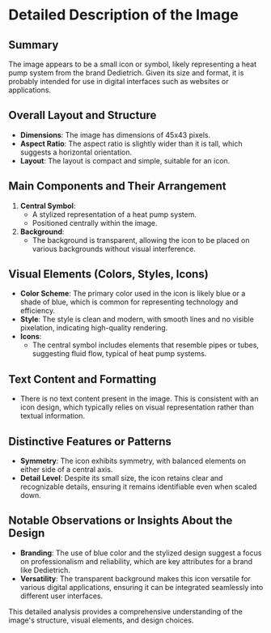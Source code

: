 # Detailed Description of the Image

## Summary
The image appears to be a small icon or symbol, likely representing a heat pump system from the brand Dedietrich. Given its size and format, it is probably intended for use in digital interfaces such as websites or applications.

## Overall Layout and Structure
- **Dimensions**: The image has dimensions of 45x43 pixels.
- **Aspect Ratio**: The aspect ratio is slightly wider than it is tall, which suggests a horizontal orientation.
- **Layout**: The layout is compact and simple, suitable for an icon.

## Main Components and Their Arrangement
1. **Central Symbol**:
   - A stylized representation of a heat pump system.
   - Positioned centrally within the image.
2. **Background**:
   - The background is transparent, allowing the icon to be placed on various backgrounds without visual interference.

## Visual Elements (Colors, Styles, Icons)
- **Color Scheme**: The primary color used in the icon is likely blue or a shade of blue, which is common for representing technology and efficiency.
- **Style**: The style is clean and modern, with smooth lines and no visible pixelation, indicating high-quality rendering.
- **Icons**:
   - The central symbol includes elements that resemble pipes or tubes, suggesting fluid flow, typical of heat pump systems.

## Text Content and Formatting
- There is no text content present in the image. This is consistent with an icon design, which typically relies on visual representation rather than textual information.

## Distinctive Features or Patterns
- **Symmetry**: The icon exhibits symmetry, with balanced elements on either side of a central axis.
- **Detail Level**: Despite its small size, the icon retains clear and recognizable details, ensuring it remains identifiable even when scaled down.

## Notable Observations or Insights About the Design
- **Branding**: The use of blue color and the stylized design suggest a focus on professionalism and reliability, which are key attributes for a brand like Dedietrich.
- **Versatility**: The transparent background makes this icon versatile for various digital applications, ensuring it can be integrated seamlessly into different user interfaces.

This detailed analysis provides a comprehensive understanding of the image's structure, visual elements, and design choices.